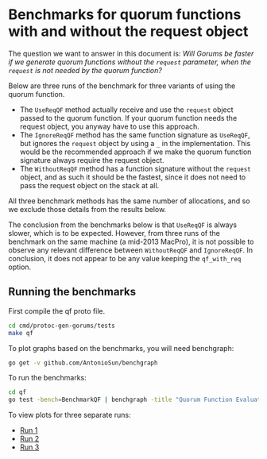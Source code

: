 # Benchmarks for quorum functions with and without the request object

The question we want to answer in this document is:
_Will Gorums be faster if we generate quorum functions without the `request` parameter, when the `request` is not needed by the quorum function?_

Below are three runs of the benchmark for three variants of using the quorum function.

- The `UseReqQF` method actually receive and use the `request` object passed to the quorum function. If your quorum function needs the request object, you anyway have to use this approach.
- The `IgnoreReqQF` method has the same function signature as `UseReqQF`, but ignores the `request` object by using a `_` in the implementation. This would be the recommended approach if we make the quorum function signature always require the request object.
- The `WithoutReqQF` method has a function signature without the `request` object, and as such it should be the fastest, since it does not need to pass the request object on the stack at all.

All three benchmark methods has the same number of allocations, and so we exclude those details from the results below.

The conclusion from the benchmarks below is that `UseReqQF` is always slower, which is to be expected. However, from three runs of the benchmark on the same machine (a mid-2013 MacPro), it is not possible to observe any relevant difference between `WithoutReqQF` and `IgnoreReqQF`. In conclusion, it does not appear to be any value keeping the `qf_with_req` option.

## Running the benchmarks

First compile the qf proto file.

```sh
cd cmd/protoc-gen-gorums/tests
make qf
```

To plot graphs based on the benchmarks, you will need benchgraph:

```sh
go get -v github.com/AntonioSun/benchgraph
```

To run the benchmarks:

```sh
cd qf
go test -bench=BenchmarkQF | benchgraph -title "Quorum Function Evaluation"
```

To view plots for three separate runs:

- [Run 1](plots/benchgraph-run1.html)
- [Run 2](plots/benchgraph-run2.html)
- [Run 3](plots/benchgraph-run3.html)
